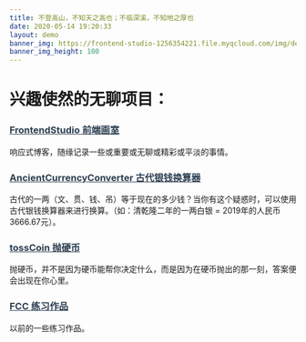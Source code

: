 ```yaml
---
title: 不登高山，不知天之高也；不临深溪，不知地之厚也
date: 2020-05-14 19:20:33
layout: demo
banner_img: https://frontend-studio-1256354221.file.myqcloud.com/img/demo_banner.jpg
banner_img_height: 100
---
```

<div class="markdown-body">

# 兴趣使然的无聊项目：
### [FrontendStudio 前端画室](/2020/05/15/FrontendStudio/)
响应式博客，随缘记录一些或重要或无聊或精彩或平淡的事情。

### [AncientCurrencyConverter 古代银钱换算器](/2020/03/30/AncientCurrencyConverter/)
古代的一两（文、贯、钱、吊）等于现在的多少钱？当你有这个疑惑时，可以使用古代银钱换算器来进行换算。（如：清乾隆二年的一两白银 = 2019年的人民币3666.67元）。

### [tossCoin 抛硬币](/2020/03/13/tossCoin/)
抛硬币，并不是因为硬币能帮你决定什么，而是因为在硬币抛出的那一刻，答案便会出现在你心里。

### [FCC 练习作品](/2016/10/20/FCC/)
以前的一些练习作品。

</div>
<style>
.markdown-body a {
	color: #2c3e50;
}
</style>

